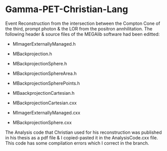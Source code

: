 # Gamma-PET-Christian-Lang
Event Reconstruction from the intersection between the Compton Cone of the third, prompt photon &amp; the LOR from the positron annhilitation.
The following header & source files of the MEGAlib software had been editted:
- MImagerExternallyManaged.h
- MBackprojection.h
- MBackprojectionSphere.h
- MBackprojectionSphereArea.h
- MBackprojectionSpherePoints.h
- MBaackprojectionCartesian.h

- MBackprojectionCartesian.cxx
- MImagerExternallyManaged.cxx
- MBackprojectionSphere.cxx

The Analysis code that Christian used for his reconstruction was published in his thesis as a pdf file & I copied-pasted it in the AnalysisCode.cxx file. This code has some compilation errors which I correct in the branch.
